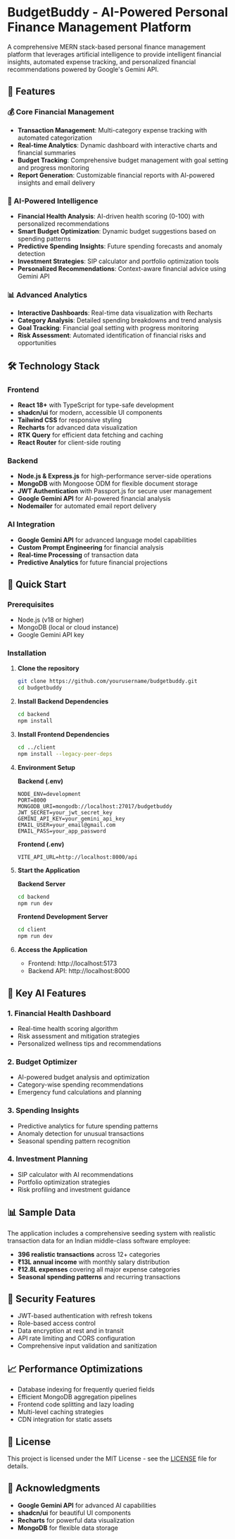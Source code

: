 # BudgetBuddy - AI-Powered Personal Finance Management Platform



A comprehensive MERN stack-based personal finance management platform that leverages artificial intelligence to provide intelligent financial insights, automated expense tracking, and personalized financial recommendations powered by Google's Gemini API.

## 🌟 Features

### 💰 Core Financial Management
- **Transaction Management**: Multi-category expense tracking with automated categorization
- **Real-time Analytics**: Dynamic dashboard with interactive charts and financial summaries
- **Budget Tracking**: Comprehensive budget management with goal setting and progress monitoring
- **Report Generation**: Customizable financial reports with AI-powered insights and email delivery

### 🤖 AI-Powered Intelligence
- **Financial Health Analysis**: AI-driven health scoring (0-100) with personalized recommendations
- **Smart Budget Optimization**: Dynamic budget suggestions based on spending patterns
- **Predictive Spending Insights**: Future spending forecasts and anomaly detection
- **Investment Strategies**: SIP calculator and portfolio optimization tools
- **Personalized Recommendations**: Context-aware financial advice using Gemini API

### 📊 Advanced Analytics
- **Interactive Dashboards**: Real-time data visualization with Recharts
- **Category Analysis**: Detailed spending breakdowns and trend analysis
- **Goal Tracking**: Financial goal setting with progress monitoring
- **Risk Assessment**: Automated identification of financial risks and opportunities

## 🛠️ Technology Stack

### Frontend
- **React 18+** with TypeScript for type-safe development
- **shadcn/ui** for modern, accessible UI components
- **Tailwind CSS** for responsive styling
- **Recharts** for advanced data visualization
- **RTK Query** for efficient data fetching and caching
- **React Router** for client-side routing

### Backend
- **Node.js & Express.js** for high-performance server-side operations
- **MongoDB** with Mongoose ODM for flexible document storage
- **JWT Authentication** with Passport.js for secure user management
- **Google Gemini API** for AI-powered financial analysis
- **Nodemailer** for automated email report delivery

### AI Integration
- **Google Gemini API** for advanced language model capabilities
- **Custom Prompt Engineering** for financial analysis
- **Real-time Processing** of transaction data
- **Predictive Analytics** for future financial projections

## 🚀 Quick Start

### Prerequisites
- Node.js (v18 or higher)
- MongoDB (local or cloud instance)
- Google Gemini API key

### Installation

1. **Clone the repository**
   ```bash
   git clone https://github.com/yourusername/budgetbuddy.git
   cd budgetbuddy
   ```

2. **Install Backend Dependencies**
   ```bash
   cd backend
   npm install
   ```

3. **Install Frontend Dependencies**
   ```bash
   cd ../client
   npm install --legacy-peer-deps
   ```

4. **Environment Setup**
   
   **Backend (.env)**
   ```env
   NODE_ENV=development
   PORT=8000
   MONGODB_URI=mongodb://localhost:27017/budgetbuddy
   JWT_SECRET=your_jwt_secret_key
   GEMINI_API_KEY=your_gemini_api_key
   EMAIL_USER=your_email@gmail.com
   EMAIL_PASS=your_app_password
   ```

   **Frontend (.env)**
   ```env
   VITE_API_URL=http://localhost:8000/api
   ```

5. **Start the Application**
   
   **Backend Server**
   ```bash
   cd backend
   npm run dev
   ```

   **Frontend Development Server**
   ```bash
   cd client
   npm run dev
   ```

6. **Access the Application**
   - Frontend: http://localhost:5173
   - Backend API: http://localhost:8000


## 🎯 Key AI Features

### 1. Financial Health Dashboard
- Real-time health scoring algorithm
- Risk assessment and mitigation strategies
- Personalized wellness tips and recommendations

### 2. Budget Optimizer
- AI-powered budget analysis and optimization
- Category-wise spending recommendations
- Emergency fund calculations and planning

### 3. Spending Insights
- Predictive analytics for future spending patterns
- Anomaly detection for unusual transactions
- Seasonal spending pattern recognition

### 4. Investment Planning
- SIP calculator with AI recommendations
- Portfolio optimization strategies
- Risk profiling and investment guidance

## 📊 Sample Data

The application includes a comprehensive seeding system with realistic transaction data for an Indian middle-class software employee:

- **396 realistic transactions** across 12+ categories
- **₹13L annual income** with monthly salary distribution
- **₹12.8L expenses** covering all major expense categories
- **Seasonal spending patterns** and recurring transactions

## 🔐 Security Features

- JWT-based authentication with refresh tokens
- Role-based access control
- Data encryption at rest and in transit
- API rate limiting and CORS configuration
- Comprehensive input validation and sanitization

## 📈 Performance Optimizations

- Database indexing for frequently queried fields
- Efficient MongoDB aggregation pipelines
- Frontend code splitting and lazy loading
- Multi-level caching strategies
- CDN integration for static assets



## 📝 License

This project is licensed under the MIT License - see the [LICENSE](LICENSE) file for details.

## 🙏 Acknowledgments

- **Google Gemini API** for advanced AI capabilities
- **shadcn/ui** for beautiful UI components
- **Recharts** for powerful data visualization
- **MongoDB** for flexible data storage

